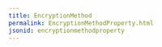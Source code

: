 ```yaml
---
title: EncryptionMethod
permalink: EncryptionMethodProperty.html
jsonid: encryptionmethodproperty
---
```

